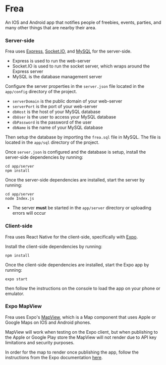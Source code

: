 # Frea
An IOS and Android app that notifies people of freebies, events, parties, and many other things that are nearby their area.

### Server-side
Frea uses [Express](https://expressjs.com/), [Socket.IO](https://socket.io/), and [MySQL](https://www.mysql.com/) for the server-side.
- Express is used to run the web-server
- Socket.IO is used to run the socket server, which wraps around the Express server
- MySQL is the database management server

Configure the server properties in the ```server.json``` file located in the ```app/config``` directory of the project.
- ```serverDomain``` is the public domain of your web-server
- ```serverPort``` is the port of your web-server
- ```dbHost``` is the host of your MySQL database
- ```dbUser``` is the user to access your MySQL database
- ```dbPassword``` is the password of the user
- ```dbName``` is the name of your MySQL database

Then setup the database by importing the ```frea.sql``` file in MySQL. The file is located in the ```app/sql``` directory of the project.

Once ```server.json``` is configured and the database is setup, install the server-side dependencies by running:
```console
cd app/server
npm install
```

Once the server-side dependencies are installed, start the server by running:
```console
cd app/server
node Index.js
```
- The server <b>must</b> be started in the ```app/server``` directory or uploading errors will occur

### Client-side
Frea uses React Native for the client-side, specifically with [Expo](https://expo.io/).

Install the client-side dependencies by running:
```console
npm install
```

Once the client-side dependencies are installed, start the Expo app by running:
```console
expo start
```
then follow the instructions on the console to load the app on your phone or emulator.

### Expo MapView
Frea uses Expo's [MapView](https://docs.expo.io/versions/latest/sdk/map-view/), which is a Map component that uses Apple or Google Maps on IOS and Android phones.

MapView will work when testing on the Expo client, but when publishing to the Apple or Google Play store the MapView will not render due to API key limitations and security purposes.

In order for the map to render once publishing the app, follow the instructions from the Expo documentation [here](https://docs.expo.io/versions/latest/sdk/map-view/).

